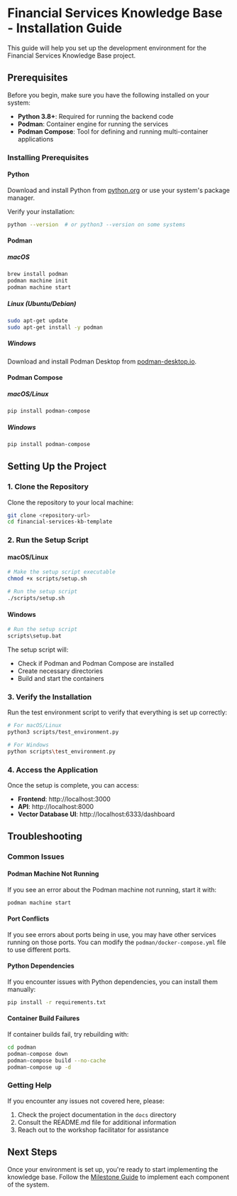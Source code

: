 # Financial Services Knowledge Base - Installation Guide

This guide will help you set up the development environment for the Financial Services Knowledge Base project.

## Prerequisites

Before you begin, make sure you have the following installed on your system:

- **Python 3.8+**: Required for running the backend code
- **Podman**: Container engine for running the services
- **Podman Compose**: Tool for defining and running multi-container applications

### Installing Prerequisites

#### Python

Download and install Python from [python.org](https://www.python.org/downloads/) or use your system's package manager.

Verify your installation:

```bash
python --version  # or python3 --version on some systems
```

#### Podman

##### macOS

```bash
brew install podman
podman machine init
podman machine start
```

##### Linux (Ubuntu/Debian)

```bash
sudo apt-get update
sudo apt-get install -y podman
```

##### Windows

Download and install Podman Desktop from [podman-desktop.io](https://podman-desktop.io/downloads).

#### Podman Compose

##### macOS/Linux

```bash
pip install podman-compose
```

##### Windows

```bash
pip install podman-compose
```

## Setting Up the Project

### 1. Clone the Repository

Clone the repository to your local machine:

```bash
git clone <repository-url>
cd financial-services-kb-template
```

### 2. Run the Setup Script

#### macOS/Linux

```bash
# Make the setup script executable
chmod +x scripts/setup.sh

# Run the setup script
./scripts/setup.sh
```

#### Windows

```bash
# Run the setup script
scripts\setup.bat
```

The setup script will:

- Check if Podman and Podman Compose are installed
- Create necessary directories
- Build and start the containers

### 3. Verify the Installation

Run the test environment script to verify that everything is set up correctly:

```bash
# For macOS/Linux
python3 scripts/test_environment.py

# For Windows
python scripts\test_environment.py
```

### 4. Access the Application

Once the setup is complete, you can access:

- **Frontend**: http://localhost:3000
- **API**: http://localhost:8000
- **Vector Database UI**: http://localhost:6333/dashboard

## Troubleshooting

### Common Issues

#### Podman Machine Not Running

If you see an error about the Podman machine not running, start it with:

```bash
podman machine start
```

#### Port Conflicts

If you see errors about ports being in use, you may have other services running on those ports. You can modify the `podman/docker-compose.yml` file to use different ports.

#### Python Dependencies

If you encounter issues with Python dependencies, you can install them manually:

```bash
pip install -r requirements.txt
```

#### Container Build Failures

If container builds fail, try rebuilding with:

```bash
cd podman
podman-compose down
podman-compose build --no-cache
podman-compose up -d
```

### Getting Help

If you encounter any issues not covered here, please:

1. Check the project documentation in the `docs` directory
2. Consult the README.md file for additional information
3. Reach out to the workshop facilitator for assistance

## Next Steps

Once your environment is set up, you're ready to start implementing the knowledge base. Follow the [Milestone Guide](./milestone_guide.md) to implement each component of the system.
